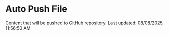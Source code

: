 # Auto Push File

Content that will be pushed to GitHub repository.
Last updated: 08/08/2025, 11:56:50 AM